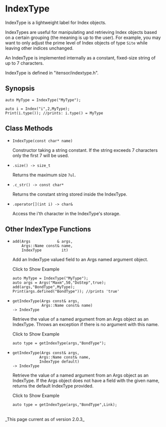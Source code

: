 # IndexType #

IndexType is a lightweight label for Index objects. 

IndexTypes are useful for manipulating and retrieving Index
objects based on a certain grouping (the meaning is up to 
the user). For example, you may want to only adjust the prime
level of Index objects of type `Site` while leaving other 
indices unchanged.

An IndexType is implemented internally as a constant, fixed-size
string of up to 7 characters.

IndexType is defined in "itensor/indextype.h".

## Synopsis

    auto MyType = IndexType("MyType");

    auto i = Index("i",2,MyType);
    Print(i.type()); //prints: i.type() = MyType


## Class Methods ##

* `IndexType(const char* name)`

  Constructor taking a string constant. If the string exceeds 7 
  characters only the first 7 will be used.

* `.size() -> size_t` 

   Returns the maximum size `7ul`. 

* `.c_str() -> const char*` 

   Returns the constant string stored inside the IndexType.

* `.operator[](int i) -> char&` 

  Access the i'th character in the IndexType's storage.

## Other IndexType Functions

* ```
  add(Args            & args, 
      Args::Name const& name, 
      IndexType         it)
  ```

  Add an IndexType valued field to an Args named argument object.

  <div class="example_clicker">Click to Show Example</div>

      auto MyType = IndexType("MyType");
      auto args = Args("Maxm",50,"DoStep",true);
      add(args,"BondType",MyType);
      Print(args.defined("BondType")); //prints 'true'

* ```
  getIndexType(Args const& args, 
               Args::Name const& name) 
  -> IndexType
  ```

  Retrieve the value of a named argument from an Args object
  as an IndexType.
  Throws an exception if there is no argument with this name.

  <div class="example_clicker">Click to Show Example</div>

      auto type = getIndexType(args,"BondType");

* ```
  getIndexType(Args const& args, 
              Args::Name const& name, 
              IndexType default) 
  -> IndexType
  ```

  Retrieve the value of a named argument from an Args object
  as an IndexType. If the Args object does not have a field with
  the given name, returns the default IndexType provided.

  <div class="example_clicker">Click to Show Example</div>

      auto type = getIndexType(args,"BondType",Link);


<br/>
_This page current as of version 2.0.3_
